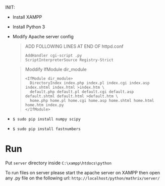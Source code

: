 INIT:

- Install XAMPP
- Install Python 3
- Modify Apache server config

  > ADD FOLLOWING LINES AT END OF httpd.conf
  >
  > ```
  > AddHandler cgi-script .py
  > ScriptInterpreterSource Registry-Strict
  > ```

  > Moddify IfModule dir_module
  >
  > ```
  > <IfModule dir_module>
  >   DirectoryIndex index.php index.pl index.cgi index.asp index.shtml index.html >index.htm \
  >   default.php default.pl default.cgi default.asp default.shtml default.html >default.htm \
  >   home.php home.pl home.cgi home.asp home.shtml home.html home.htm index.py
  > </IfModule>
  > ```

- `$ sudo pip install numpy scipy`
- `$ sudo pip install fastnumbers`

# Run

Put `server` directory inside `C:\xampp\htdocs\python`

To run files on server please start the apache server on XAMPP then open any .py file on the following url:
`http://localhost/python/mathrix/server/`
